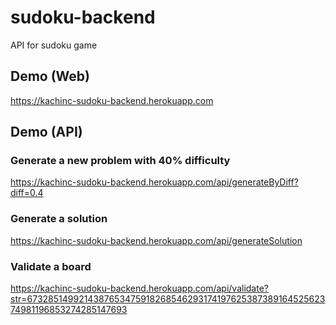 # sudoku-backend
API for sudoku game

## Demo (Web)
https://kachinc-sudoku-backend.herokuapp.com

## Demo (API)

### Generate a new problem with 40% difficulty
https://kachinc-sudoku-backend.herokuapp.com/api/generateByDiff?diff=0.4

### Generate a solution
https://kachinc-sudoku-backend.herokuapp.com/api/generateSolution

### Validate a board
https://kachinc-sudoku-backend.herokuapp.com/api/validate?str=673285149921438765347591826854629317419762538738916452562374981196853274285147693
